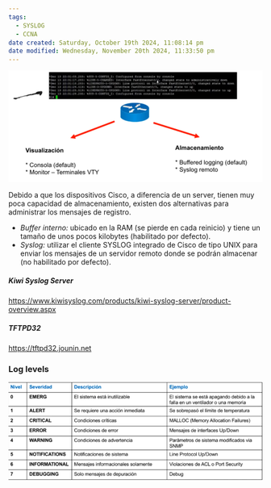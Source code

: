 ```yaml
---
tags:
  - SYSLOG
  - CCNA
date created: Saturday, October 19th 2024, 11:08:14 pm
date modified: Wednesday, November 20th 2024, 11:33:50 pm
---
```


![](_anexos_/Screenshot%20from%202024-01-02%2000-54-22.png)

Debido a que los dispositivos Cisco, a diferencia de un server, tienen muy poca capacidad de almacenamiento, existen dos alternativas para administrar los mensajes de registro.
- _Buffer interno:_ ubicado en la RAM (se pierde en cada reinicio) y tiene un tamaño de unos pocos kilobytes (habilitado por defecto).
- _Syslog:_ utilizar el cliente SYSLOG integrado de Cisco de tipo UNIX para enviar los mensajes de un servidor remoto donde se podrán almacenar (no habilitado por defecto).

##### Kiwi Syslog Server
https://www.kiwisyslog.com/products/kiwi-syslog-server/product-overview.aspx
##### TFTPD32
https://tftpd32.jounin.net

### Log levels

![](_anexos_/Screenshot%20from%202024-01-02%2000-55-45.png)

